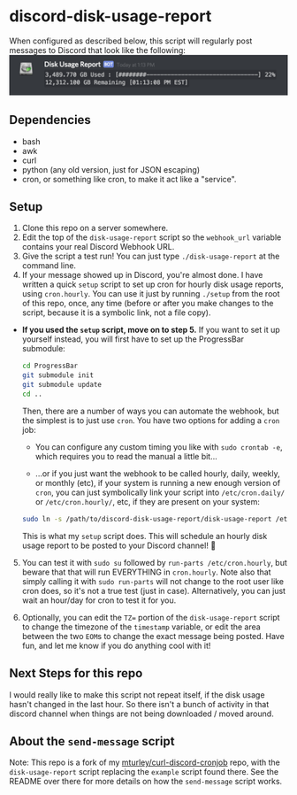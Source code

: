 # discord-disk-usage-report

When configured as described below, this script will regularly post messages to Discord that look like the following:
![screenshot](https://raw.githubusercontent.com/mturley/curl-discord-cronjob/master/screenshot2.png)

## Dependencies

* bash
* awk
* curl
* python (any old version, just for JSON escaping)
* cron, or something like cron, to make it act like a "service".

## Setup

1. Clone this repo on a server somewhere.
2. Edit the top of the `disk-usage-report` script so the `webhook_url` variable contains your real Discord Webhook URL.
3. Give the script a test run! You can just type `./disk-usage-report` at the command line.
4. If your message showed up in Discord, you're almost done. I have written a quick `setup` script to set up cron for hourly disk usage reports, using `cron.hourly`. You can use it just by running `./setup` from the root of this repo, once, any time (before or after you make changes to the script, because it is a symbolic link, not a file copy).

* **If you used the `setup` script, move on to step 5.** If you want to set it up yourself instead, you will first have to set up the ProgressBar submodule:

   ```sh
   cd ProgressBar
   git submodule init
   git submodule update
   cd ..
   ```

   Then, there are a number of ways you can automate the webhook, but the simplest is to just use `cron`. You have two options for adding a `cron` job:

   * You can configure any custom timing you like with `sudo crontab -e`, which requires you to read the manual a little bit...
   
   * ...or if you just want the webhook to be called hourly, daily, weekly, or monthly (etc), if your system is running a new enough version of `cron`, you can just symbolically link your script into `/etc/cron.daily/` or `/etc/cron.hourly/`, etc, if they are present on your system:

   ```sh
   sudo ln -s /path/to/discord-disk-usage-report/disk-usage-report /etc/cron.hourly/
   ```

   This is what my `setup` script does. This will schedule an hourly disk usage report to be posted to your Discord channel! 🎉

5. You can test it with `sudo su` followed by `run-parts /etc/cron.hourly`, but beware that that will run EVERYTHING in `cron.hourly`. Note also that simply calling it with `sudo run-parts` will not change to the root user like cron does, so it's not a true test (just in case). Alternatively, you can just wait an hour/day for cron to test it for you.

6. Optionally, you can edit the `TZ=` portion of the `disk-usage-report` script to change the timezone of the `timestamp` variable, or edit the area between the two `EOM`s to change the exact message being posted. Have fun, and let me know if you do anything cool with it!

## Next Steps for this repo

I would really like to make this script not repeat itself, if the disk usage hasn't changed in the last hour. So there isn't a bunch of activity in that discord channel when things are not being downloaded / moved around.

## About the `send-message` script

Note: This repo is a fork of my [mturley/curl-discord-cronjob](https://github.com/mturley/curl-discord-cronjob) repo, with the `disk-usage-report` script replacing the `example` script found there. See the README over there for more details on how the `send-message` script works.

